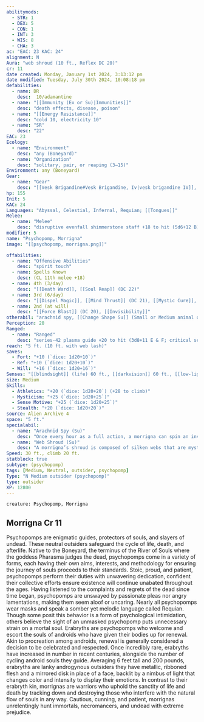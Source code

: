 ```yaml
---
abilitymods:
  - STR: 1
  - DEX: 5
  - CON: 1
  - INT: 3
  - WIS: 8
  - CHA: 3 
ac: "EAC: 23 KAC: 24" 
alignment: N
Aura: "web shroud (10 ft., Reflex DC 20)"
cr: 11
date created: Monday, January 1st 2024, 3:13:12 pm
date modified: Tuesday, July 30th 2024, 10:08:18 pm
defabilities:
  - name: DR
    desc:  10/adamantine
  - name: "[[Immunity (Ex or Su)|Immunities]]"
    desc: "death effects, disease, poison"
  - name: "[[Energy Resistance]]"
    desc: "cold 10, electricity 10"
  - name: "SR"
    desc: "22"
EAC: 23
Ecology:
  - name: "Environment"
    desc: "any (Boneyard)"
  - name: "Organization"
    desc: "solitary, pair, or reaping (3–15)"
Environment: any (Boneyard)
Gear:
  - name: "Gear"
    desc: "[[Vesk Brigandine#Vesk Brigandine, Iv|vesk brigandine IV]], [[Disruptive]] [[Shimmerstone Staff#Shimmerstone Staff, Evenfall| evenfall shimmerstone staff]], [[Plasma Guide#Plasma Guide, Series-42| series-42 plasma guide]] with 1 [[Battery#Battery, Super-capacity|Super-capacity Battery]] (80 charges)"
hp: 155
Init: 5
KAC: 24
Languages: "Abyssal, Celestial, Infernal, Requian; [[Tongues]]"
Melee:
  - name: "Melee"
    desc: "disruptive evenfall shimmerstone staff +18 to hit (5d6+12 B) or web lash +18 to hit (2d10+12 S)"
modifier: 5
name: "Psychopomp, Morrigna"
image: "[[psychopomp, morrigna.png]]"

offabilities:
  - name: "Offensive Abilities"
    desc: "spirit touch"
  - name: Spells Known 
    desc: (CL 11th melee +18) 
  - name: 4th (3/day)
    desc: "[[Death Ward]], [[Soul Reap]] (DC 22)"
  - name: 3rd (6/day)
    desc: "[[Dispel Magic]], [[Mind Thrust]] (DC 21), [[Mystic Cure]], [[Speak with Dead]] (DC 21)"
  - name: 2nd (at will)
    desc: "[[Force Blast]] (DC 20), [[Invisibility]]"
otherabil: "arachnid spy, [[Change Shape Su]] (Small or Medium animal or humanoid)"
Perception: 20
Ranged:
  - name: "Ranged"
    desc: "series-42 plasma guide +20 to hit (3d8+11 E & F; critical severe wound)"
reach: "5 ft. (10 ft. with web lash)"
saves:
  - Fort: "+10 (`dice: 1d20+10`)"
  - Ref: "+10 (`dice: 1d20+10`)"
  - Will: "+16 (`dice: 1d20+16`)" 
Senses: "[[blindsight]] (life) 60 ft., [[darkvision]] 60 ft., [[low-light vision]]"
size: Medium
Skills:
  - Athletics: "+20 (`dice: 1d20+20`) (+28 to climb)"
  - Mysticism: "+25 (`dice: 1d20+25`)"
  - Sense Motive: "+25 (`dice: 1d20+25`)"
  - Stealth: "+20 (`dice: 1d20+20`)" 
source: Alien Archive 4 
space: "5 ft."
specialabil:
  - name: "Arachnid Spy (Su)"
    desc: "Once every hour as a full action, a morrigna can spin an invisible, magical spider out of their web shroud. This spider functions as the sensor of an arcane eye spell, although the morrigna does not need to concentrate to use the arachnid spy."
  - name: "Web Shroud (Su)"
    desc: "A morrigna’s shroud is composed of silken webs that are mystically attuned to protect them from harm. A creature within this aura that fails a DC 20 Reflex saving throw becomes entangled for 1 round."
Speed: 30 ft., climb 20 ft. 
statblock: true
subtype: (psychopomp)
tags: [Medium, Neutral, outsider, psychopomp]
Type: "N Medium outsider (psychopomp)"
type: outsider
XP: 12800 
---
```


```statblock
creature: Psychopomp, Morrigna
```

## Morrigna Cr 11

Psychopomps are enigmatic guides, protectors of souls, and slayers of undead. These neutral outsiders safeguard the cycle of life, death, and afterlife. Native to the Boneyard, the terminus of the River of Souls where the goddess Pharasma judges the dead, psychopomps come in a variety of forms, each having their own aims, interests, and methodology for ensuring the journey of souls proceeds to their standards. Stoic, proud, and patient, psychopomps perform their duties with unwavering dedication, confident their collective efforts ensure existence will continue unabated throughout the ages. Having listened to the complaints and regrets of the dead since time began, psychopomps are unswayed by passionate pleas nor angry lamentations, making them seem aloof or uncaring. Nearly all psychopomps wear masks and speak a somber yet melodic language called Requian. Though some posit this behavior is a form of psychological intimidation, others believe the sight of an unmasked psychopomp puts unnecessary strain on a mortal soul.
Erabryths are psychopomps who welcome and escort the souls of androids who have given their bodies up for renewal. Akin to procreation among androids, renewal is generally considered a decision to be celebrated and respected. Once incredibly rare, erabryths have increased in number in recent centuries, alongside the number of cycling android souls they guide. Averaging 6 feet tall and 200 pounds, erabryths are lanky androgynous outsiders
they have metallic, ribboned flesh and a mirrored disk in place of a face, backlit by a nimbus of light that changes color and intensity to display their emotions.
In contrast to their erabryth kin, morrignas are warriors who uphold the sanctity of life and death by tracking down and destroying those who interfere with the natural flow of souls in any way. Cautious, cunning, and patient, morrignas unrelentingly hunt immortals, necromancers, and undead with extreme prejudice.
